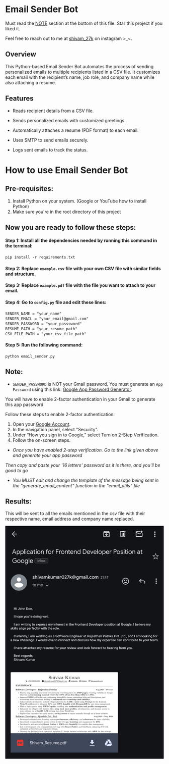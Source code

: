 # Email Sender Bot

Must read the [NOTE](#note) section at the bottom of this file.
Star this project if you liked it.

Feel free to reach out to me at [shivam_27k](https://www.instagram.com/shivam_27k/) on instagram >\_<.

## Overview

This Python-based Email Sender Bot automates the process of sending personalized emails to multiple recipients listed in a CSV file. It customizes each email with the recipient’s name, job role, and company name while also attaching a resume.

## Features

-   Reads recipient details from a CSV file.

-   Sends personalized emails with customized greetings.

-   Automatically attaches a resume (PDF format) to each email.

-   Uses SMTP to send emails securely.

-   Logs sent emails to track the status.

# How to use Email Sender Bot

## Pre-requisites:

1. Install Python on your system. (Google or YouTube how to install Python)
2. Make sure you're in the root directory of this project

## Now you are ready to follow these steps:

#### Step 1: Install all the dependencies needed by running this command in the terminal:

`pip install -r requirements.txt`

#### Step 2: Replace `example.csv` file with your own CSV file with similar fields and structure.

#### Step 3: Replace `example.pdf` file with the file you want to attach to your email.

#### Step 4: Go to `config.py` file and edit these lines:

```
SENDER_NAME = "your_name"
SENDER_EMAIL = "your_email@gmail.com"
SENDER_PASSWORD = "your_passsword"
RESUME_PATH = "your_resume_path"
CSV_FILE_PATH = "your_csv_file_path"
```

#### Step 5: Run the following command:

```
python email_sender.py
```

## Note:

-   `SENDER_PASSWORD` is NOT your Gmail password.
    You must generate an `App Password` using this link: [Google App Password Generator](https://myaccount.google.com/apppasswords).

You will have to enable 2-factor authentication in your Gmail to generate this app password.

Follow these steps to enable 2-factor authentication:

1. Open your [Google Account](https://myaccount.google.com/).
2. In the navigation panel, select "Security".
3. Under “How you sign in to Google,” select Turn on 2-Step Verification.
4. Follow the on-screen steps.

-   _Once you have enabled 2-step verification. Go to the link given above and generate your app password_

_Then copy and paste your '16 letters' password as it is there, and you'll be good to go_

-   _You MUST edit and change the template of the message being sent in the "generate_email_content" function in the "email_utils" file_

## Results:

This will be sent to all the emails mentioned in the csv file with their respective name, email address and company name replaced.

![Example image of the email sent](example.jpg)

